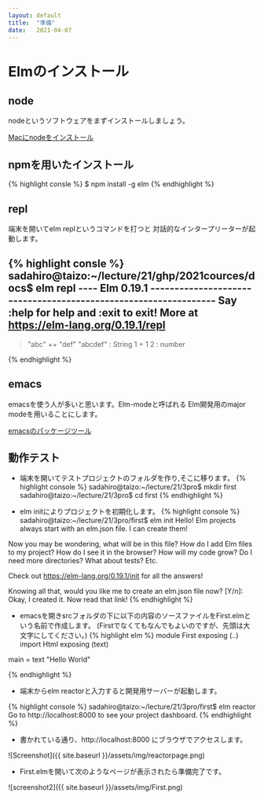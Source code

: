 ```yaml
---
layout: default
title:  "準備"
date:   2021-04-07 
---
```


# Elmのインストール

## node

nodeというソフトウェアをまずインストールしましょう。

[Macにnodeをインストール](https://qiita.com/kyosuke5_20/items/c5f68fc9d89b84c0df09)

## npmを用いたインストール

{% highlight consle %}
$ npm install -g elm
{% endhighlight %}

## repl
端末を開いてelm replというコマンドを打つと
対話的なインタープリーターが起動します。

{% highlight consle %}
sadahiro@taizo:~/lecture/21/ghp/2021cources/docs$ elm repl
---- Elm 0.19.1 ----------------------------------------------------------------
Say :help for help and :exit to exit! More at <https://elm-lang.org/0.19.1/repl>
--------------------------------------------------------------------------------
> "abc" ++ "def"
"abcdef" : String
> 1 + 1
2 : number
> 
{% endhighlight %}

## emacs

emacsを使う人が多いと思います。Elm-modeと呼ばれる
Elm開発用のmajor modeを用いることにします。

[emacsのパッケージツール](https://emacs-jp.github.io/packages/package)

## 動作テスト

- 端末を開いてテストプロジェクトのフォルダを作り,そこに移ります。
{% highlight console %}
sadahiro@taizo:~/lecture/21/3pro$ mkdir first
sadahiro@taizo:~/lecture/21/3pro$ cd first
{% endhighlight %}

- elm initによりプロジェクトを初期化します。
{% highlight console %}
sadahiro@taizo:~/lecture/21/3pro/first$ elm init
Hello! Elm projects always start with an elm.json file. I can create them!

Now you may be wondering, what will be in this file? How do I add Elm files to
my project? How do I see it in the browser? How will my code grow? Do I need
more directories? What about tests? Etc.

Check out <https://elm-lang.org/0.19.1/init> for all the answers!

Knowing all that, would you like me to create an elm.json file now? [Y/n]: 
Okay, I created it. Now read that link!
{% endhighlight %}

- emacsを開きsrcフォルダの下に以下の内容のソースファイルをFirst.elmという名前で作成します。
(Firstでなくてもなんでもよいのですが、先頭は大文字にしてください。)
{% highlight elm %}
module First exposing (..)
import Html exposing (text)

main =
    text "Hello World"

{% endhighlight %}

- 端末からelm reactorと入力すると開発用サーバーが起動します。

{% highlight console %}
sadahiro@taizo:~/lecture/21/3pro/first$ elm reactor
Go to http://localhost:8000 to see your project dashboard.
{% endhighlight %}

- 書かれている通り、http://localhost:8000
にブラウザでアクセスします。

![Screenshot]({{ site.baseurl }}/assets/img/reactorpage.png)


- First.elmを開いて次のようなページが表示されたら準備完了です。

![screenshot2]({{ site.baseurl }}/assets/img/First.png)

